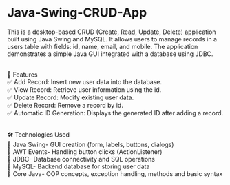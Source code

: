 # Java-Swing-CRUD-App
This is a desktop-based CRUD (Create, Read, Update, Delete) application built using Java Swing and MySQL. It allows users to manage records in a users table with fields: id, name, email, and mobile. The application demonstrates a simple Java GUI integrated with a database using JDBC.
<br>
<br>

🚀 Features
<br>
✅ Add Record: Insert new user data into the database.
<br>
✅ View Record: Retrieve user information using the id.
<br>
✅ Update Record: Modify existing user data.
<br>
✅ Delete Record: Remove a record by id.
<br>
✅ Automatic ID Generation: Displays the generated ID after adding a record.
<br>
<br>

🛠️ Technologies Used
<br>
🔹 Java Swing- GUI creation (form, labels, buttons, dialogs)
<br>
🔹 AWT Events-	Handling button clicks (ActionListener)
<br>
🔹 JDBC-	Database connectivity and SQL operations
<br>
🔹 MySQL-	Backend database for storing user data
<br>
🔹 Core Java-	OOP concepts, exception handling, methods and basic syntax


